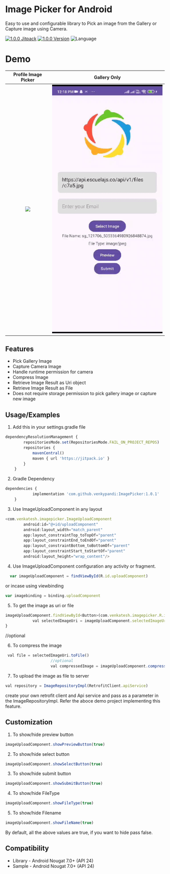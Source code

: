 
# Image Picker for Android

Easy to use and configurable library to Pick an image from the Gallery or Capture image using Camera.






[![1.0.0 Jitpack](https://img.shields.io/badge/Jitpack-1.0.0-green
)](https://jitpack.io/#venkypandi/ImagePicker/1.0.1)
[![1.0.0 Version](https://img.shields.io/badge/release-1.0.0-blue
)](https://github.com/venkypandi/imagePicker/releases)
![Language](https://img.shields.io/badge/language-Kotlin-orange.svg)


# Demo


|                               Profile Image Picker                                |                                    Gallery Only                                    |
|:---------------------------------------------------------------------------------:|:----------------------------------------------------------------------------------:|
| ![](https://github.com/venkypandi/ImagePicker/blob/master/images/camera-demo.gif) | ![](https://github.com/venkypandi/ImagePicker/blob/master/images/gallery-demo.gif) |




## Features

- Pick Gallery Image
- Capture Camera Image
- Handle runtime permission for camera
- Compress Image
- Retrieve Image Result as Uri object
- Retrieve Image Result as File
- Does not require storage permission to pick gallery image or capture new image


## Usage/Examples

1. Add this in your settings.gradle file
```javascript
dependencyResolutionManagement {
		repositoriesMode.set(RepositoriesMode.FAIL_ON_PROJECT_REPOS)
		repositories {
			mavenCentral()
			maven { url 'https://jitpack.io' }
		}
	}
```

2. Gradle Dependency
```javascript
dependencies {
	        implementation 'com.github.venkypandi:ImagePicker:1.0.1'
	}

```
3. Use ImageUploadComponent in any layout
```javascript
<com.venkatesh.imagepicker.ImageUploadComponent
        android:id="@+id/uploadComponent"
        android:layout_width="match_parent"
        app:layout_constraintTop_toTopOf="parent"
        app:layout_constraintEnd_toEndOf="parent"
        app:layout_constraintBottom_toBottomOf="parent"
        app:layout_constraintStart_toStartOf="parent"
        android:layout_height="wrap_content"/>

```

4. Use ImageUploadComponent configuration any activity or fragment.

```javascript
  var imageUploadComponent = findViewById(R.id.uploadComponent)

```
or incase using viewbinding

```javascript
var imagebinding = binding.uploadComponent
```

5. To get the image as uri or file

```javascript
imageUploadComponent.findViewById<Button>(com.venkatesh.imagepicker.R.id.submitButton).setOnClickListener {
            val selectedImageUri = imageUploadComponent.selectedImageUri
}

```

//optional

6. To compress the image 
```javascript
 val file = selectedImageUri.toFile()
                    //optional
                    val compressedImage = imageUploadComponent.compressImage(file.path)
```

7. To upload the image as file to server

```javascript
val repository = ImageRepositoryImpl(RetrofitClient.apiService)
```
create your own retrofit client and Api service and pass as a parameter in the ImageRepositoryImpl. Refer the aboce demo project implementing this feature.



## Customization
1. To show/hide preview button
```javascript
imageUploadComponent.showPreviewButton(true)
```
2. To show/hide select button
```javascript
imageUploadComponent.showSelectButton(true)
```
3. To show/hide submit button
```javascript
imageUploadComponent.showSubmitButton(true)
```
4. To show/hide FileType
```javascript
imageUploadComponent.showFileType(true)
```
5. To show/hide Filename
```javascript
imageUploadComponent.showFileName(true)
```
By default, all the above values are true, if you want to hide pass false.
## Compatibility
- Library - Android Nougat 7.0+ (API 24)
- Sample - Android Nougat 7.0+ (API 24)